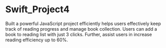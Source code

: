 # Swift_Project4
Built a powerful JavaScript project efficiently helps users effectively
keep track of reading progress and manage book collection.
Users can add a book to reading list with just 3 clicks. Further, assist users in increase reading efficiency up to 60%.

